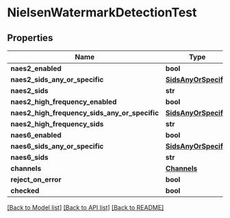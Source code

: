 # NielsenWatermarkDetectionTest

## Properties
Name | Type | Description | Notes
------------ | ------------- | ------------- | -------------
**naes2_enabled** | **bool** |  | [optional] 
**naes2_sids_any_or_specific** | [**SidsAnyOrSpecific**](SidsAnyOrSpecific.md) |  | [optional] 
**naes2_sids** | **str** |  | [optional] 
**naes2_high_frequency_enabled** | **bool** |  | [optional] 
**naes2_high_frequency_sids_any_or_specific** | [**SidsAnyOrSpecific**](SidsAnyOrSpecific.md) |  | [optional] 
**naes2_high_frequency_sids** | **str** |  | [optional] 
**naes6_enabled** | **bool** |  | [optional] 
**naes6_sids_any_or_specific** | [**SidsAnyOrSpecific**](SidsAnyOrSpecific.md) |  | [optional] 
**naes6_sids** | **str** |  | [optional] 
**channels** | [**Channels**](Channels.md) |  | [optional] 
**reject_on_error** | **bool** |  | [optional] 
**checked** | **bool** |  | [optional] 

[[Back to Model list]](../README.md#documentation-for-models) [[Back to API list]](../README.md#documentation-for-api-endpoints) [[Back to README]](../README.md)


